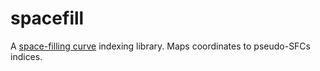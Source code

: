 # spacefill

A [space-filling curve](https://en.wikipedia.org/wiki/Space-filling_curve) indexing library. Maps coordinates to pseudo-SFCs indices.
